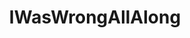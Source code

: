 ---
title: IWasWrongAllAlong
crosslinks:
- facepalm
- Ask_Politics
- EnoughTrumpSpam
- redditisland
- Good_Cop_Free_Donut
- transgender
- TiADiscussion
- wholesomereddit
- wholesomememes
- prolife
- gaming
- ShitPoliticsSays
- videos
- niceguys
---